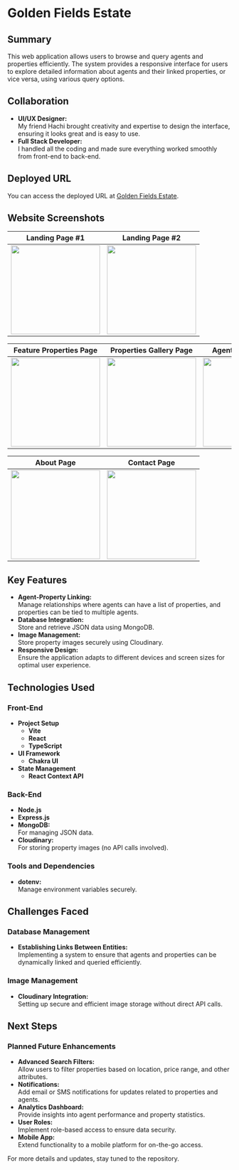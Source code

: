 # Golden Fields Estate

## Summary

This web application allows users to browse and query agents and properties efficiently. The system provides a responsive interface for users to explore detailed information about agents and their linked properties, or vice versa, using various query options.

## Collaboration

- **UI/UX Designer:**
  </br>
  My friend Hachi brought creativity and expertise to design the interface, ensuring it looks great and is easy to use.
- **Full Stack Developer:**
   </br>
  I handled all the coding and made sure everything worked smoothly from front-end to back-end.

## Deployed URL

You can access the deployed URL at [Golden Fields Estate](https://golden-fields-estate.onrender.com/).

## Website Screenshots

|                                                                                        **Landing Page #1**                                                                                         |                                                                                      **Landing Page #2**                                                                                           |
| :------------------------------------------------------------------------------------------------------------------------------------------------------------------------------------------------: | :------------------------------------------------------------------------------------------------------------------------------------------------------------------------------------------------: |    
|    <a href="url"><img src="https://res.cloudinary.com/dulxbpc3s/image/upload/v1735720647/golden-fields/readme/golden-field-photoshoplandingpage_1_dqcbvh.jpg" align="center" width="200px" ></a>   |    <a href="url"><img src="https://res.cloudinary.com/dulxbpc3s/image/upload/v1735720645/golden-fields/readme/golden-field-photoshoplandingpage_2_fkzd2z.jpg" align="center" width="200px" ></a>   |


|                                                                                    **Feature Properties Page**                                                                                     |                                                                                   **Properties Gallery Page**                                                                                      |                                                                                      **Agents Gallery Page**                                                                                       | 
| :------------------------------------------------------------------------------------------------------------------------------------------------------------------------------------------------: | :------------------------------------------------------------------------------------------------------------------------------------------------------------------------------------------------: | :------------------------------------------------------------------------------------------------------------------------------------------------------------------------------------------------: |     
|   <a href="url"><img src="https://res.cloudinary.com/dulxbpc3s/image/upload/v1735719056/golden-fields/readme/golden-field-photoshopfeatureproperty_o87kpy.jpg" align="center" width="200px" ></a>  | <a href="url"><img src="https://res.cloudinary.com/dulxbpc3s/image/upload/v1735719056/golden-fields/readme/golden-field-photoshoppropertiesgallery_egsijb.jpg" align="center" width="200px" ></a>  |    <a href="url"><img src="https://res.cloudinary.com/dulxbpc3s/image/upload/v1735719049/golden-fields/readme/golden-field-photoshopagentsgallery_u8lfkx.jpg" align="center" width="200px" ></a>   |

|                                                                                           **About Page**                                                                                           |                                                                                        **Contact Page**                                                                                            |
| :------------------------------------------------------------------------------------------------------------------------------------------------------------------------------------------------: | :------------------------------------------------------------------------------------------------------------------------------------------------------------------------------------------------: |    
|       <a href="url"><img src="https://res.cloudinary.com/dulxbpc3s/image/upload/v1735719050/golden-fields/readme/golden-field-photoshopaboutpage_jgfphk.jpg" align="center" width="200px" ></a>    |     <a href="url"><img src="https://res.cloudinary.com/dulxbpc3s/image/upload/v1735719048/golden-fields/readme/golden-field-photoshopcontactpage_clq1tb.jpg" align="center" width="200px" ></a>    |


## Key Features

- **Agent-Property Linking:**
  </br>
  Manage relationships where agents can have a list of properties, and properties can be tied to multiple agents.
- **Database Integration:**
  </br>
  Store and retrieve JSON data using MongoDB.
- **Image Management:**
  </br>
  Store property images securely using Cloudinary.
- **Responsive Design:**
  </br>
  Ensure the application adapts to different devices and screen sizes for optimal user experience.

## Technologies Used

### Front-End

- **Project Setup**
  - **Vite**
  - **React**
  - **TypeScript**
- **UI Framework**
  - **Chakra UI**
- **State Management**
  - **React Context API**

### Back-End

- **Node.js**
- **Express.js**
- **MongoDB:**
  </br>
  For managing JSON data.
- **Cloudinary:**
  </br>
  For storing property images (no API calls involved).

### Tools and Dependencies

- **dotenv:**
  </br>
  Manage environment variables securely.

## Challenges Faced

### Database Management

- **Establishing Links Between Entities:**
  </br>
  Implementing a system to ensure that agents and properties can be dynamically linked and queried efficiently.

### Image Management

- **Cloudinary Integration:**
  </br>
  Setting up secure and efficient image storage without direct API calls.

## Next Steps

### Planned Future Enhancements

- **Advanced Search Filters:**
  </br>
  Allow users to filter properties based on location, price range, and other attributes.
- **Notifications:**
  </br>
  Add email or SMS notifications for updates related to properties and agents.
- **Analytics Dashboard:**
  </br>
  Provide insights into agent performance and property statistics.
- **User Roles:**
  </br>
  Implement role-based access to ensure data security.
- **Mobile App:**
  </br>
  Extend functionality to a mobile platform for on-the-go access.

For more details and updates, stay tuned to the repository.

